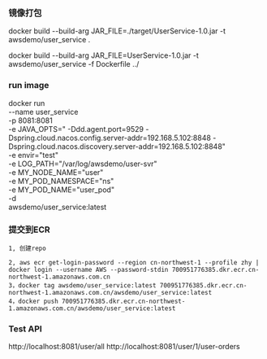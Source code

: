 

### 镜像打包
docker build --build-arg JAR_FILE=./target/UserService-1.0.jar -t awsdemo/user_service .

docker build --build-arg JAR_FILE=UserService-1.0.jar -t awsdemo/user_service -f Dockerfile ../


### run image
docker run \
--name user_service \
-p 8081:8081 \
-e JAVA_OPTS=" -Ddd.agent.port=9529 -Dspring.cloud.nacos.config.server-addr=192.168.5.102:8848 -Dspring.cloud.nacos.discovery.server-addr=192.168.5.102:8848" \
-e envir="test" \
-e LOG_PATH="/var/log/awsdemo/user-svr" \
-e MY_NODE_NAME="user" \
-e MY_POD_NAMESPACE="ns" \
-e MY_POD_NAME="user_pod" \
-d \
awsdemo/user_service:latest


### 提交到ECR
    1, 创建repo
       
    2, aws ecr get-login-password --region cn-northwest-1 --profile zhy | docker login --username AWS --password-stdin 700951776385.dkr.ecr.cn-northwest-1.amazonaws.com.cn
    3，docker tag awsdemo/user_service:latest 700951776385.dkr.ecr.cn-northwest-1.amazonaws.com.cn/awsdemo/user_service:latest
    4，docker push 700951776385.dkr.ecr.cn-northwest-1.amazonaws.com.cn/awsdemo/user_service:latest


### Test API
http://localhost:8081/user/all
http://localhost:8081/user/1/user-orders